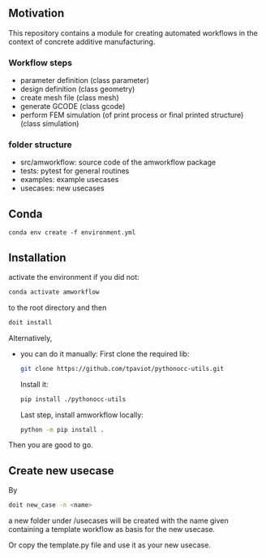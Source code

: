 ## Motivation

This repository contains a module for creating automated workflows in the context of concrete additive manufacturing.

### Workflow steps
* parameter definition (class parameter)
* design definition (class geometry)
* create mesh file (class mesh)
* generate GCODE (class gcode)
* perform FEM simulation (of print process or final printed structure) (class simulation)

### folder structure
* src/amworkflow: source code of the amworkflow package
* tests: pytest for general routines
* examples: example usecases
* usecases: new usecases


## Conda
```conda env create -f environment.yml```

## Installation
activate the environment if you did not:
```bash
conda activate amworkflow
```

to the root directory and then

```bash
doit install
```
Alternatively,
* you can do it manually:
    First clone the required lib:
    ```bash
    git clone https://github.com/tpaviot/pythonocc-utils.git
    ```
    Install it:
    ```bash
    pip install ./pythonocc-utils
    ```
    Last step, install amworkflow locally:
    ```bash
    python -m pip install .
    ```

Then you are good to go.

## Create new usecase  

By
```bash
doit new_case -n <name>
```
a new folder under /usecases will be created with the name given containing a template workflow as basis for the new usecase.

Or copy the template.py file and use it as your new usecase.



